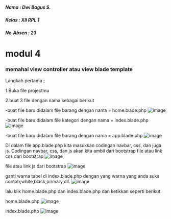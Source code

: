 ##### Nama : Dwi Bagus S.
##### Kelas : XII RPL 1
##### No.Absen : 23

# modul 4

### memahai view controller atau view blade template

Langkah pertama ;

1.Buka file projectmu

2.buat 3 file dengan nama sebagai berikut

-buat file baru didalam file barang dengan nama = home.blade.php
![image](https://user-images.githubusercontent.com/109930613/183369236-87fedfe2-f366-4122-9a36-0c585c3a68f2.png)

-buat file baru didalam file kategori dengan nama = index.blade.php
![image](https://user-images.githubusercontent.com/109930613/183369126-c9f06a57-efeb-4b16-ba98-46a797443f4a.png)

-buat file baru didalam file barang dengan nama = app.blade.php
![image](https://user-images.githubusercontent.com/109930613/183369032-a9ce9d94-89cd-4613-8f77-c19a7b3c2cc2.png)

Di dalam file app.blade.php kita masukkan codingan navbar, css, dan juga js. Codingan navbar, css, dan js akan kita ambil dari bootstrap
file atau link css dari bootstrap
![image](https://user-images.githubusercontent.com/109930613/183369607-96f3422d-b57a-4018-9d74-c9370fbc974b.png)

file atau link js dari bootstrap
![image](https://user-images.githubusercontent.com/109930613/183369748-83aef41a-81f9-4b38-a51d-55424482731a.png)

ganti warna tabel di index.blade.php dengan yang warna yang anda suka contoh;white,black,primary,dll.
![image](https://user-images.githubusercontent.com/109930613/183370231-173fa3df-0ec3-43fd-a768-36f9dd3cd8c2.png)

lalu klik home.blade.php dan index.blade.php dan ketikkan seperti berikut

home.blade.php
![image](https://user-images.githubusercontent.com/109930613/183370883-af7ce8ed-fd26-4b0f-8efb-93ed7f8d0d07.png)

index.blade.php
![image](https://user-images.githubusercontent.com/109930613/183371014-8cddb069-21e3-4a89-a28f-ba765e73bf4c.png)


